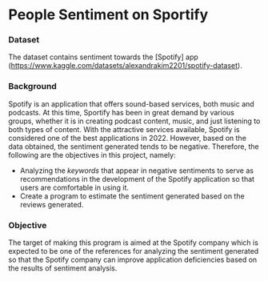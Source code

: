 # **People Sentiment on Sportify**  

### **Dataset**  
The dataset contains sentiment towards the [Spotify] app (https://www.kaggle.com/datasets/alexandrakim2201/spotify-dataset).  

### **Background**  
Spotify is an application that offers sound-based services, both music and podcasts. At this time, Sportify has been in great demand by various groups, whether it is in creating podcast content, music, and just listening to both types of content. With the attractive services available, Spotify is considered one of the best applications in 2022. However, based on the data obtained, the sentiment generated tends to be negative. Therefore, the following are the objectives in this project, namely:
- Analyzing the *keywords* that appear in negative sentiments to serve as recommendations in the development of the Spotify application so that users are comfortable in using it.
- Create a program to estimate the sentiment generated based on the reviews generated.

### **Objective**
The target of making this program is aimed at the Spotify company which is expected to be one of the references for analyzing the sentiment generated so that the Spotify company can improve application deficiencies based on the results of sentiment analysis.

